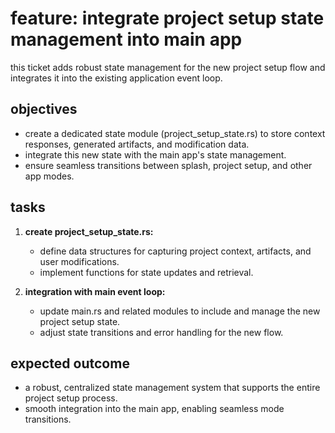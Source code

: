 # feature: integrate project setup state management into main app

this ticket adds robust state management for the new project setup flow and integrates it into the existing application event loop.

## objectives
- create a dedicated state module (project_setup_state.rs) to store context responses, generated artifacts, and modification data.
- integrate this new state with the main app's state management.
- ensure seamless transitions between splash, project setup, and other app modes.

## tasks
1. **create project_setup_state.rs:**
   - define data structures for capturing project context, artifacts, and user modifications.
   - implement functions for state updates and retrieval.

2. **integration with main event loop:**
   - update main.rs and related modules to include and manage the new project setup state.
   - adjust state transitions and error handling for the new flow.

## expected outcome
- a robust, centralized state management system that supports the entire project setup process.
- smooth integration into the main app, enabling seamless mode transitions.
